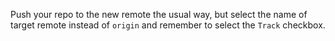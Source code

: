 Push your repo to the new remote the usual way, but select the name of target remote instead of `origin` and remember to select the `Track` checkbox.<br>
<pic src="{{baseUrl}}/gitAndGithub/push/images/pushToRemote.png" width="470" />
